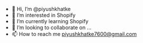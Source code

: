 - 👋 Hi, I’m @piyushkhatke
- 👀 I’m interested in Shopify
- 🌱 I’m currently learning Shopify
- 💞️ I’m looking to collaborate on ...
- 📫 How to reach me piyushkhatke7600@gmail.com

<!---
piyushkhatke/piyushkhatke is a ✨ special ✨ repository because its `README.md` (this file) appears on your GitHub profile.
You can click the Preview link to take a look at your changes.
--->
